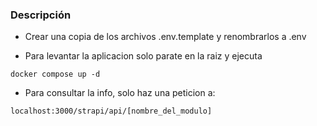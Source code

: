 ### Descripción

- Crear una copia de los archivos .env.template y renombrarlos a .env

- Para levantar la aplicacion solo parate en la raiz y ejecuta

```
docker compose up -d
```

- Para consultar la info, solo haz una peticion a:

```
localhost:3000/strapi/api/[nombre_del_modulo]
```
